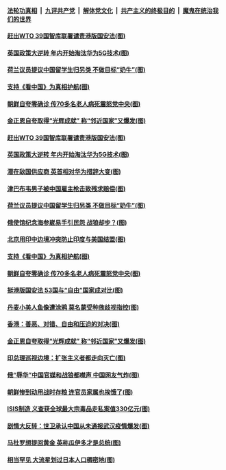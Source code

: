 ####  [法轮功真相](../../../../basic/blob/master/README.md?t=07051302) &nbsp;|&nbsp; [九评共产党](../../../../9ping.md/blob/master/README.md?t=07051302) &nbsp;|&nbsp; [解体党文化](../../../../jtdwh.md/blob/master/README.md?t=07051302)  &nbsp;|&nbsp; [共产主义的终极目的](../../../../gczydzjmd.md/blob/master/README.md?t=07051302) &nbsp;|&nbsp; [魔鬼在统治我们的世界](../../../../mgztzwmdsj.md/blob/master/README.md?t=07051302) 

#### [赶出WTO 39国智库联署谴责港版国安法(图)](../pages/p9/938659.md?t=07051302) 

#### [英国政策大逆转 年内开始淘汰华为5G技术(图)](../pages/p9/938705.md?t=07051302) 

#### [荷兰议员提议中国留学生归另类 不做目标“奶牛”(图)](../pages/p9/938694.md?t=07051302) 

#### [支持《看中国》为真相护航(图)](../pages/p9/938602.md?t=07051302) 

#### [朝鲜自夸零确诊 传70多名老人病死震怒党中央(图)](../pages/p9/938564.md?t=07051302) 

#### [金正恩自夸取得“光辉成就” 称“邻近国家”又爆发(图)](../pages/p9/938572.md?t=07051302) 

#### [赶出WTO 39国智库联署谴责港版国安法(图)](../pages/p9/938659.md?t=07051302) 

#### [英国政策大逆转 年内开始淘汰华为5G技术(图)](../pages/p9/938705.md?t=07051302) 

#### [潜在敌国供应商 英首相对华为措辞大变(图)](../pages/p9/938654.md?t=07051302) 

#### [津巴布韦男子被中国雇主枪击致残求赔偿(图)](../pages/p9/938697.md?t=07051302) 

#### [荷兰议员提议中国留学生归另类 不做目标“奶牛”(图)](../pages/p9/938694.md?t=07051302) 

#### [俄使馆纪念海参崴易手引民怨 战狼却步？(图)](../pages/p9/938648.md?t=07051302) 

#### [北京用印中边境冲突防止印度与美国结盟(图)](../pages/p9/938646.md?t=07051302) 

#### [支持《看中国》为真相护航(图)](../pages/p9/938602.md?t=07051302) 

#### [朝鲜自夸零确诊 传70多名老人病死震怒党中央(图)](../pages/p9/938564.md?t=07051302) 

#### [挺港版国安法 53国与“自由”国家成对比(图)](../pages/p9/938558.md?t=07051302) 

#### [丹麦小美人鱼像遭涂鸦 莫名蒙受种族歧视指控(图)](../pages/p9/938595.md?t=07051302) 

#### [香港：善恶、对错、自由和压迫的对决(图)](../pages/p9/938594.md?t=07051302) 

#### [金正恩自夸取得“光辉成就” 称“邻近国家”又爆发(图)](../pages/p9/938572.md?t=07051302) 

#### [印总理巡视边境：扩张主义者都走向灭亡(图)](../pages/p9/938560.md?t=07051302) 

#### [俄“辱华”中国官媒和战狼都噤声 中国网友气炸(图)](../pages/p9/938534.md?t=07051302) 

#### [朝鲜惨到动用战时存粮 连官员家属也挨饿了(图)](../pages/p9/938446.md?t=07051302) 

#### [ISIS制造 义查获全球最大宗毒品走私案值330亿元(图)](../pages/p9/938440.md?t=07051302) 

#### [剧情大反转：世卫承认中国从未通报武汉疫情爆发(图)](../pages/p9/938502.md?t=07051302) 

#### [马杜罗想提回黄金 英称瓜伊多才是总统(图)](../pages/p9/938498.md?t=07051302) 

#### [相当罕见 大流星划过日本人口稠密地(图)](../pages/p9/938447.md?t=07051302) 

